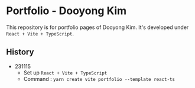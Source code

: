 # Portfolio - Dooyong Kim
This repository is for portfolio pages of Dooyong Kim. It's developed under `React + Vite + TypeScript`.

## History
- 231115
  - Set up `React + Vite + TypeScript`
  - Command : `yarn create vite portfolio --template react-ts`
